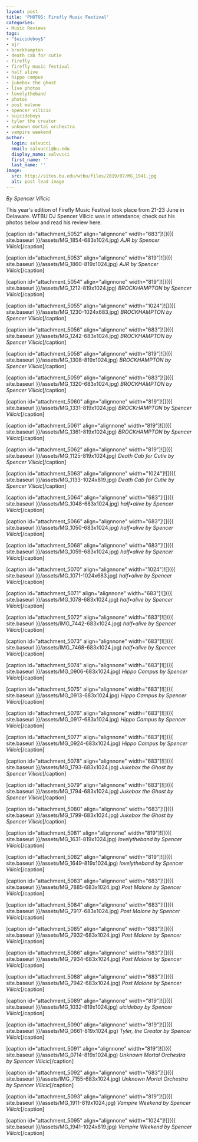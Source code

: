 ```yaml
---
layout: post
title: 'PHOTOS: Firefly Music Festival'
categories:
- Music Reviews
tags:
- "$uicideboy$"
- ajr
- brockhampton
- death cab for cutie
- firefly
- firefly music festival
- half alive
- hippo campus
- jukebox the ghost
- live photos
- lovelytheband
- photos
- post malone
- spencer vilicic
- suicideboys
- tyler the creator
- unknown mortal orchestra
- vampire weekend
author:
  login: salvucci
  email: salvucci@bu.edu
  display_name: salvucci
  first_name: ''
  last_name: ''
image:
  src: http://sites.bu.edu/wtbu/files/2019/07/MG_1941.jpg
  alt: post lead image
---
```


_By Spencer Vilicic_

This year's edition of Firefly Music Festival took place from 21-23 June in Delaware. WTBU DJ Spencer Vilicic was in attendance; check out his photos below and read his review here.

\[caption id="attachment\_5052" align="alignnone" width="683"\]![]({{ site.baseurl }}/assets/MG_1854-683x1024.jpg) _AJR by Spencer Vilicic_\[/caption\]

\[caption id="attachment\_5053" align="alignnone" width="819"\]![]({{ site.baseurl }}/assets/MG_1860-819x1024.jpg) _AJR by Spencer Vilicic_\[/caption\]

\[caption id="attachment\_5054" align="alignnone" width="819"\]![]({{ site.baseurl }}/assets/MG_1212-819x1024.jpg) _BROCKHAMPTON by Spencer Vilicic_\[/caption\]

\[caption id="attachment\_5055" align="alignnone" width="1024"\]![]({{ site.baseurl }}/assets/MG_1230-1024x683.jpg) _BROCKHAMPTON by Spencer Vilicic_\[/caption\]

\[caption id="attachment\_5056" align="alignnone" width="683"\]![]({{ site.baseurl }}/assets/MG_1242-683x1024.jpg) _BROCKHAMPTON by Spencer Vilicic_\[/caption\]

\[caption id="attachment\_5058" align="alignnone" width="819"\]![]({{ site.baseurl }}/assets/MG_1308-819x1024.jpg) _BROCKHAMPTON by Spencer Vilicic_\[/caption\]

\[caption id="attachment\_5059" align="alignnone" width="683"\]![]({{ site.baseurl }}/assets/MG_1320-683x1024.jpg) _BROCKHAMPTON by Spencer Vilicic_\[/caption\]

\[caption id="attachment\_5060" align="alignnone" width="819"\]![]({{ site.baseurl }}/assets/MG_1331-819x1024.jpg) _BROCKHAMPTON by Spencer Vilicic_\[/caption\]

\[caption id="attachment\_5061" align="alignnone" width="819"\]![]({{ site.baseurl }}/assets/MG_1361-819x1024.jpg) _BROCKHAMPTON by Spencer Vilicic_\[/caption\]

\[caption id="attachment\_5062" align="alignnone" width="819"\]![]({{ site.baseurl }}/assets/MG_1125-819x1024.jpg) _Death Cab for Cutie by Spencer Vilicic_\[/caption\]

\[caption id="attachment\_5063" align="alignnone" width="1024"\]![]({{ site.baseurl }}/assets/MG_1133-1024x819.jpg) _Death Cab for Cutie by Spencer Vilicic_\[/caption\]

\[caption id="attachment\_5064" align="alignnone" width="683"\]![]({{ site.baseurl }}/assets/MG_1048-683x1024.jpg) _half•alive by Spencer Vilicic_\[/caption\]

\[caption id="attachment\_5066" align="alignnone" width="683"\]![]({{ site.baseurl }}/assets/MG_1050-683x1024.jpg) _half•alive by Spencer Vilicic_\[/caption\]

\[caption id="attachment\_5068" align="alignnone" width="683"\]![]({{ site.baseurl }}/assets/MG_1059-683x1024.jpg) _half•alive by Spencer Vilicic_\[/caption\]

\[caption id="attachment\_5070" align="alignnone" width="1024"\]![]({{ site.baseurl }}/assets/MG_1071-1024x683.jpg) _half•alive by Spencer Vilicic_\[/caption\]

\[caption id="attachment\_5071" align="alignnone" width="683"\]![]({{ site.baseurl }}/assets/MG_1078-683x1024.jpg) _half•alive by Spencer Vilicic_\[/caption\]

\[caption id="attachment\_5072" align="alignnone" width="683"\]![]({{ site.baseurl }}/assets/IMG_7442-683x1024.jpg) _half•alive by Spencer Vilicic_\[/caption\]

\[caption id="attachment\_5073" align="alignnone" width="683"\]![]({{ site.baseurl }}/assets/IMG_7468-683x1024.jpg) _half•alive by Spencer Vilicic_\[/caption\]

\[caption id="attachment\_5074" align="alignnone" width="683"\]![]({{ site.baseurl }}/assets/MG_0906-683x1024.jpg) _Hippo Campus by Spencer Vilicic_\[/caption\]

\[caption id="attachment\_5075" align="alignnone" width="683"\]![]({{ site.baseurl }}/assets/MG_0913-683x1024.jpg) _Hippo Campus by Spencer Vilicic_\[/caption\]

\[caption id="attachment\_5076" align="alignnone" width="683"\]![]({{ site.baseurl }}/assets/MG_0917-683x1024.jpg) _Hippo Campus by Spencer Vilicic_\[/caption\]

\[caption id="attachment\_5077" align="alignnone" width="683"\]![]({{ site.baseurl }}/assets/MG_0924-683x1024.jpg) _Hippo Campus by Spencer Vilicic_\[/caption\]

\[caption id="attachment\_5078" align="alignnone" width="683"\]![]({{ site.baseurl }}/assets/MG_1793-683x1024.jpg) _Jukebox the Ghost by Spencer Vilicic_\[/caption\]

\[caption id="attachment\_5079" align="alignnone" width="683"\]![]({{ site.baseurl }}/assets/MG_1794-683x1024.jpg) _Jukebox the Ghost by Spencer Vilicic_\[/caption\]

\[caption id="attachment\_5080" align="alignnone" width="683"\]![]({{ site.baseurl }}/assets/MG_1799-683x1024.jpg) _Jukebox the Ghost by Spencer Vilicic_\[/caption\]

\[caption id="attachment\_5081" align="alignnone" width="819"\]![]({{ site.baseurl }}/assets/MG_1631-819x1024.jpg) _lovelytheband by Spencer Vilicic_\[/caption\]

\[caption id="attachment\_5082" align="alignnone" width="819"\]![]({{ site.baseurl }}/assets/MG_1649-819x1024.jpg) _lovelytheband by Spencer Vilicic_\[/caption\]

\[caption id="attachment\_5083" align="alignnone" width="683"\]![]({{ site.baseurl }}/assets/MG_7885-683x1024.jpg) _Post Malone by Spencer Vilicic_\[/caption\]

\[caption id="attachment\_5084" align="alignnone" width="683"\]![]({{ site.baseurl }}/assets/MG_7917-683x1024.jpg) _Post Malone by Spencer Vilicic_\[/caption\]

\[caption id="attachment\_5085" align="alignnone" width="683"\]![]({{ site.baseurl }}/assets/MG_7932-683x1024.jpg) _Post Malone by Spencer Vilicic_\[/caption\]

\[caption id="attachment\_5086" align="alignnone" width="683"\]![]({{ site.baseurl }}/assets/MG_7934-683x1024.jpg) _Post Malone by Spencer Vilicic_\[/caption\]

\[caption id="attachment\_5088" align="alignnone" width="683"\]![]({{ site.baseurl }}/assets/MG_7942-683x1024.jpg) _Post Malone by Spencer Vilicic_\[/caption\]

\[caption id="attachment\_5089" align="alignnone" width="819"\]![]({{ site.baseurl }}/assets/MG_1032-819x1024.jpg) _$uicideboy$ by Spencer Vilicic_\[/caption\]

\[caption id="attachment\_5090" align="alignnone" width="819"\]![]({{ site.baseurl }}/assets/MG_0661-819x1024.jpg) _Tyler, the Creator by Spencer Vilicic_\[/caption\]

\[caption id="attachment\_5091" align="alignnone" width="819"\]![]({{ site.baseurl }}/assets/MG_0714-819x1024.jpg) _Unknown Mortal Orchestra by Spencer Vilicic_\[/caption\]

\[caption id="attachment\_5092" align="alignnone" width="683"\]![]({{ site.baseurl }}/assets/IMG_7155-683x1024.jpg) _Unknown Mortal Orchestra by Spencer Vilicic_\[/caption\]

\[caption id="attachment\_5093" align="alignnone" width="819"\]![]({{ site.baseurl }}/assets/MG_1911-819x1024.jpg) _Vampire Weekend by Spencer Vilicic_\[/caption\]

\[caption id="attachment\_5095" align="alignnone" width="1024"\]![]({{ site.baseurl }}/assets/MG_1941-1024x819.jpg) _Vampire Weekend by Spencer Vilicic_\[/caption\]